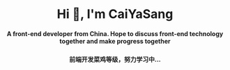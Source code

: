 <h1 align="center">Hi 👋, I'm CaiYaSang</h1>
<h4 align="center" >A front-end developer from China. Hope to discuss front-end technology together and make progress together<h3>
<h4 align="center">前端开发菜鸡等级，努力学习中...</h4>
